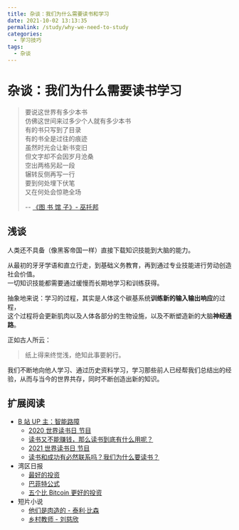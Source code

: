 ```yaml
---
title: 杂谈：我们为什么需要读书和学习
date: 2021-10-02 13:13:35
permalink: /study/why-we-need-to-study
categories:
  - 学习技巧
tags:
  - 杂谈
---
```


# 杂谈：我们为什么需要读书学习

> 要说这世界有多少本书  
> 仿佛这世间来过多少个人就有多少本书  
> 有的书只写到了目录  
> 有的书全是过往的痕迹  
> 虽然时光会让新书变旧  
> 但文字却不会因岁月沧桑  
> 空出两格另起一段  
> 辗转反侧再写一行  
> 要到何处埋下伏笔  
> 又在何处会惊艳全场
>
> -- [《图 书 馆 子》- 巫托邦](https://www.bilibili.com/video/BV1J64y187C3)

## 浅谈

人类还不具备（像黑客帝国一样）直接下载知识技能到大脑的能力。

从最初的牙牙学语和直立行走，到基础义务教育，再到通过专业技能进行劳动创造社会价值。  
一切知识技能都需要通过缓慢而长期地学习和训练获得。

抽象地来说：学习的过程，其实是人体这个碳基系统**训练新的输入输出响应**的过程，  
这个过程将会更新肌肉以及人体各部分的生物设施，以及不断塑造新的大脑**神经通路**。

正如古人所云：

> 纸上得来终觉浅，绝知此事要躬行。

我们不断地向他人学习、通过历史资料学习，学习那些前人已经帮我们总结出的经验，从而与当今的世界共存，同时不断创造出新的知识。

## 扩展阅读

- [B 站 UP 主：智能路障](https://space.bilibili.com/79577853)
  - [2020 世界读书日 节目](https://www.bilibili.com/video/BV1T5411w7yh)
  - [读书又不能赚钱，那么读书到底有什么用呢？](https://www.bilibili.com/video/BV1ug4y187W7)
  - [2021 世界读书日 节目](https://www.bilibili.com/video/BV1T5411w7yh)
  - [读书和成功有必然联系吗？我们为什么要读书？](https://www.bilibili.com/video/BV1RQ4y1177C)
- 湾区日报
  - [最好的投资](https://wanqu.co/a/4701/)
  - [巴菲特公式](https://wanqu.co/a/4065/2016-10-12-the-buffett-formula/)
  - [五个比 Bitcoin 更好的投资](https://wanqu.co/a/6067/%E4%BA%94%E4%B8%AA%E6%AF%94-bitcoin-%E6%9B%B4%E5%A5%BD%E7%9A%84%E6%8A%95%E8%B5%84/)
- 短片小说
  - [他们是肉造的 - 泰利·比森](https://www.zhihu.com/question/321878154)
  - [乡村教师 - 刘慈欣](http://www.00txt.com/xiangcunjiaoshi/2033.html)
